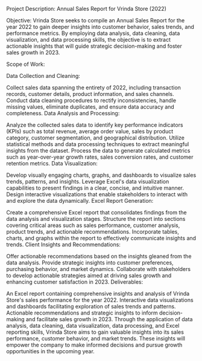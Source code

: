 Project Description: Annual Sales Report for Vrinda Store (2022)

Objective:
Vrinda Store seeks to compile an Annual Sales Report for the year 2022 to gain deeper insights into customer behavior, sales trends, and performance metrics. By employing data analysis, data cleaning, data visualization, and data processing skills, the objective is to extract actionable insights that will guide strategic decision-making and foster sales growth in 2023.

Scope of Work:

Data Collection and Cleaning:

Collect sales data spanning the entirety of 2022, including transaction records, customer details, product information, and sales channels.
Conduct data cleaning procedures to rectify inconsistencies, handle missing values, eliminate duplicates, and ensure data accuracy and completeness.
Data Analysis and Processing:

Analyze the collected sales data to identify key performance indicators (KPIs) such as total revenue, average order value, sales by product category, customer segmentation, and geographical distribution.
Utilize statistical methods and data processing techniques to extract meaningful insights from the dataset.
Process the data to generate calculated metrics such as year-over-year growth rates, sales conversion rates, and customer retention metrics.
Data Visualization:

Develop visually engaging charts, graphs, and dashboards to visualize sales trends, patterns, and insights.
Leverage Excel's data visualization capabilities to present findings in a clear, concise, and intuitive manner.
Design interactive visualizations that enable stakeholders to interact with and explore the data dynamically.
Excel Report Generation:

Create a comprehensive Excel report that consolidates findings from the data analysis and visualization stages.
Structure the report into sections covering critical areas such as sales performance, customer analysis, product trends, and actionable recommendations.
Incorporate tables, charts, and graphs within the report to effectively communicate insights and trends.
Client Insights and Recommendations:

Offer actionable recommendations based on the insights gleaned from the data analysis.
Provide strategic insights into customer preferences, purchasing behavior, and market dynamics.
Collaborate with stakeholders to develop actionable strategies aimed at driving sales growth and enhancing customer satisfaction in 2023.
Deliverables:

An Excel report containing comprehensive insights and analysis of Vrinda Store's sales performance for the year 2022.
Interactive data visualizations and dashboards facilitating exploration of sales trends and patterns.
Actionable recommendations and strategic insights to inform decision-making and facilitate sales growth in 2023.
Through the application of data analysis, data cleaning, data visualization, data processing, and Excel reporting skills, Vrinda Store aims to gain valuable insights into its sales performance, customer behavior, and market trends. These insights will empower the company to make informed decisions and pursue growth opportunities in the upcoming year.



